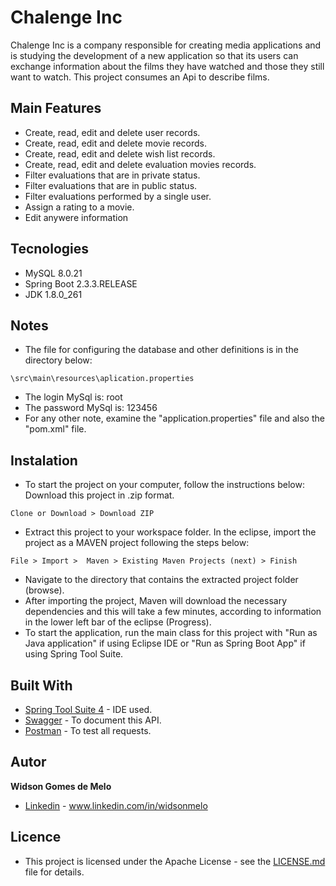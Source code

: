 # Chalenge Inc
Chalenge Inc is a company responsible for creating media applications and is studying the development of a new application so that its users can exchange information about the films they have watched and those they still want to watch. This project consumes an Api to describe films.

## Main Features
* Create, read, edit and delete user records.
* Create, read, edit and delete movie records.
* Create, read, edit and delete wish list records.
* Create, read, edit and delete evaluation movies records.
* Filter evaluations that are in private status.
* Filter evaluations that are in public status.
* Filter evaluations performed by a single user.
* Assign a rating to a movie.
* Edit anywere information

## Tecnologies
* MySQL 8.0.21
* Spring Boot 2.3.3.RELEASE
* JDK 1.8.0_261

## Notes
* The file for configuring the database and other definitions is in the directory below:
```
\src\main\resources\aplication.properties
```

* The login MySql is: root
* The password MySql is: 123456
* For any other note, examine the "application.properties" file and also the "pom.xml" file.

## Instalation
* To start the project on your computer, follow the instructions below:
Download this project in .zip format.
```
Clone or Download > Download ZIP
```

* Extract this project to your workspace folder.
In the eclipse, import the project as a MAVEN project following the steps below:
```
File > Import >  Maven > Existing Maven Projects (next) > Finish
```

* Navigate to the directory that contains the extracted project folder (browse).
* After importing the project, Maven will download the necessary dependencies and this will take a few minutes, according to information in the lower left bar of the eclipse (Progress).
* To start the application, run the main class for this project with "Run as Java application" if using Eclipse IDE or "Run as Spring Boot App" if using Spring Tool Suite.

## Built With
* [Spring Tool Suite 4](https://spring.io/tools) - IDE used.
* [Swagger](https://swagger.io/) - To document this API.
* [Postman](https://www.postman.com/) - To test all requests.

## Autor
**Widson Gomes de Melo**
* [Linkedin](https://www.linkedin.com/in/widsonmelo/) - www.linkedin.com/in/widsonmelo

## Licence
* This project is licensed under the Apache License - see the [LICENSE.md](LICENSE) file for details.